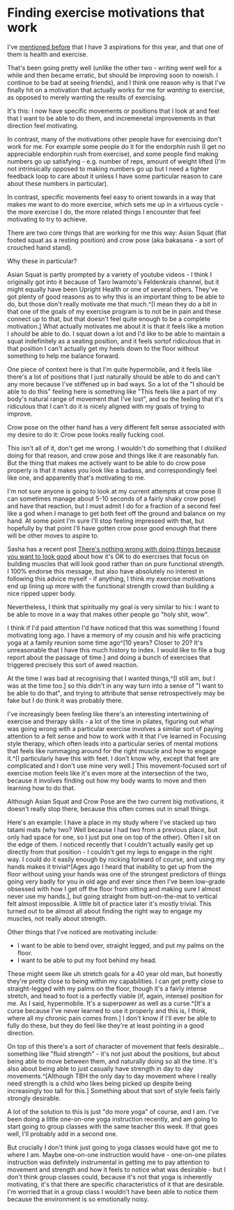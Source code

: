 # Finding exercise motivations that work

I've [mentioned before](https://notebook.drmaciver.com/posts/2024-01-02-12:48.html) that I have 3 aspirations for this year, and that one of them is health and exercise.

That's been going pretty well (unlike the other two - writing went well for a while and then became erratic, but should be improving soon to nowish. I continue to be bad at seeing friends),
and I think one reason why is that I've finally hit on a motivation that actually works for me for *wanting* to exercise, as opposed to merely wanting the results of exercising.

It's this: I now have specific movements or positions that I look at and feel that I want to be able to do them, and incremenetal improvements in that direction feel motivating.

In contrast, many of the motivations other people have for exercising don't work for me. For example some people do it for the endorphin rush (I get no appreciable endorphin rush from exercise), and some people find making numbers go up satisfying - e.g. number of reps, amount of weight lifted (I'm not intrinsically opposed to making numbers go up but I need a tighter feedback loop to care about it unless I have some particular reason to care about these numbers in particular).

In contrast, specific movements feel easy to orient towards in a way that makes me want to do more exercise, which sets me up in a virtuous cycle - the more exercise I do, the more related things I encounter that feel motivating to try to achieve.

There are two core things that are working for me this way: Asian Squat (flat footed squat as a resting position) and crow pose (aka bakasana - a sort of crouched hand stand).

Why these in particular?

Asian Squat is partly prompted by a variety of youtube videos - I think I originally got into it because of Taro Iwamoto's Feldenkrais channel, but it might equally have been Upright Health or one of several others. They've got plenty of good reasons as to why this is an important thing to be able to do, but those don't really motivate me that much.^[I mean they do a bit in that one of the goals of my exercise program is to not be in pain and these connect up to that, but that doesn't feel quite enough to be a complete motivation.] What actually motivates me about it is that it feels like a motion I *should* be able to do. I squat down a lot and I'd like to be able to maintain a squat indefinitely as a seating position, and it feels sortof ridiculous that in that position I can't actually get my heels down to the floor without something to help me balance forward.

One piece of context here is that I'm quite hypermobile, and it feels like there's a lot of positions that I just naturally should be able to do and can't any more because I've stiffened up in bad ways. So a lot of the "I should be able to do this" feeling here is something like "This feels like a part of my body's natural range of movement that I've lost", and so the feeling that it's ridiculous that I can't do it is nicely aligned with my goals of trying to improve.

Crow pose on the other hand has a very different felt sense associated with my desire to do it: Crow pose looks really fucking cool.

This isn't all of it, don't get me wrong. I wouldn't do something that I *disliked* doing for that reason, and crow pose and things like it are reasonably fun. But the thing that makes me actively want to be able to do crow pose properly is that it makes you look like a badass, and correspondingly feel like one, and apparently that's motivating to me.

I'm not sure anyone is going to look at my current attempts at crow pose (I can sometimes manage about 5-10 seconds of a fairly shaky crow pose) and have that reaction, but I must admit I do for a fraction of a second feel like a god when I manage to get both feet off the ground and balance on my hand. At some point I'm sure I'll stop feeling impressed with that, but hopefully by that point I'll have gotten crow pose good enough that there will be other moves to aspire to.

Sasha has a recent post [There's nothing wrong with doing things because you want to look good](https://sashachapin.substack.com/p/theres-nothing-wrong-with-doing-things) about how it's OK to do exercises that focus on building muscles that will look good rather than on pure functional strength. I 100% endorse this message, but also have absolutely no interest in following this advice myself - if anything, I think my exercise motivations end up lining up more with the functional strength crowd than building a nice ripped upper body.

Nevertheless, I think that spiritually my goal is very similar to his: I want to be able to move in a way that makes other people go "holy shit, wow".

I think if I'd paid attention I'd have noticed that this was something I found motivating long ago. I have a memory of my cousin and his wife practicing yoga at a family reunion some time ago^[10 years? Closer to 20? It's unreasonable that I have this much history to index. I would like to file a bug report about the passage of time.] and doing a bunch of exercises that triggered precisely this sort of awed reaction.

At the time I was bad at recognising that I wanted things,^[I still am, but I was at the time too.] so this didn't in any way turn into a sense of "I want to be able to do that", and trying to attribute that sense retrospectively may be fake but I do think it was probably there.

I've increasingly been feeling like there's an interesting intertwining of exercise and therapy skills - a lot of the time in pilates, figuring out what was going wrong with a particular exercise involves a similar sort of paying attention to a felt sense and how to work with it that I've learned in Focusing style therapy, which often leads into a particular series of mental motions that feels like rummaging around for the right muscle and how to engage it.^[I particularly have this with feet. I don't know why, except that feet are complicated and I don't use mine very well.] This movement-focused sort of exercise motion feels like it's even more at the intersection of the two, because it involves finding out how my body wants to move and then learning how to do that.

Although Asian Squat and Crow Pose are the two current big motivations, it doesn't really stop there, because this often comes out in small things.

Here's an example: I have a place in my study where I've stacked up two tatami mats (why two? Well because I had two from a previous place, but only had space for one, so I just put one on top of the other). Often I sit on the edge of them. I noticed recently that I couldn't actually easily get up directly from that position - I couldn't get my legs to engage in the right way. I could do it easily enough by rocking forward of course, and using my hands makes it trivial^[Ages ago I heard that inability to get up from the floor without using your hands was one of the strongest predictors of things going very badly for you in old age and ever since then I've been low-grade obsessed with how I get off the floor from sitting and making sure I almost never use my hands.], but going straight from butt-on-the-mat to vertical felt almost impossible.
A little bit of practice later it's mostly trivial. This turned out to be almost all about finding the right way to engage my muscles, not really about strength.

Other things that I've noticed are motivating include:

* I want to be able to bend over, straight legged, and put my palms on the floor.
* I want to be able to put my foot behind my head.

These might seem like uh stretch goals for a 40 year old man, but honestly they're pretty close to being within my capabilities. I can get pretty close to straight-legged with my palms on the floor, though it's a fairly intense stretch, and head to foot is a perfectly viable (if, again, intense) position for me. As I said, hypermobile. It's a superpower as well as a curse.^[It's a curse because I've never learned to use it properly and this is, I think, where all my chronic pain comes from.] I don't know if I'll ever be able to fully do these, but they do feel like they're at least pointing in a good direction.

On top of this there's a sort of character of movement that feels desirable... something like "fluid strength" - it's not just about the positions, but about being able to move between them, and naturally doing so all the time. It's also about being able to just casually have strength in day to day movements.^[Although TBH the only day to day movement where I really need strength is a child who likes being picked up despite being increasingly too tall for this.] Something about that sort of style feels fairly strongly desirable.

A lot of the solution to this is just "do more yoga" of course, and I am. I've been doing a little one-on-one yoga instruction recently, and am going to start going to group classes with the same teacher this week. If that goes well, I'll probably add in a second one.

But crucially I don't think just going to yoga classes would have got me to where I am. Maybe one-on-one instruction would have - one-on-one pilates instruction was definitely instrumental in getting me to pay attention to movement and strength and how it feels to notice what was desirable - but I don't think group classes could, because it's not that yoga is inherently motivating, it's that there are specific characteristics of it that are desirable. I'm worried that in a group class I wouldn't have been able to notice them because the environment is so emotionally noisy.
